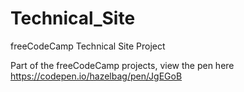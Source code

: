 # Technical_Site
freeCodeCamp Technical Site Project

Part of the freeCodeCamp projects, view the pen here https://codepen.io/hazelbag/pen/JgEGoB
